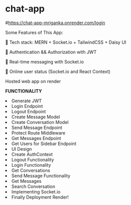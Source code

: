 # chat-app

#https://chat-app-mriganka.onrender.com/login


<p>Some Features of This App:</p>
<p>🌟 Tech stack: MERN + Socket.io + TailwindCSS + Daisy UI </p>
<p>🎃 Authentication && Authorization with JWT</p>
<p>👾 Real-time messaging with Socket.io</p>
<p>🚀 Online user status (Socket.io and React Context)</p>
<p>Hosted web app on render</p>

<b>FUNCTIONALITY</b>
<li>Generate JWT </li>
<li>Login Endpoint</li>
<li>Logout Endpoint</li>
<li>Create Message Model</li>
<li>Create Conversation Model</li>
<li> Send Message Endpoint</li>
 <li>Protect Route Middleware</li>
<li>Get Messages Endpoint</li>
<li>Get Users for Sidebar Endpoint</li>
<li> UI Design</li>
<li> Create AuthContext </li>
<li> Logout Functionality</li>
<li> Login Functionality</li>
<li>Get Conversations</li>
 <li>Send Message Functionality</li>
<li> Get Messages</li>
<li> Search Conversation</li>
 <li>Implementing Socket.io</li>
 <li>Finally Deployment Render!</li>
 
